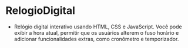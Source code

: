 # RelogioDigital

- Relógio digital interativo usando HTML, CSS e JavaScript. Você pode exibir a hora atual, permitir que os usuários alterem o fuso horário e adicionar funcionalidades extras, como cronômetro e temporizador.
